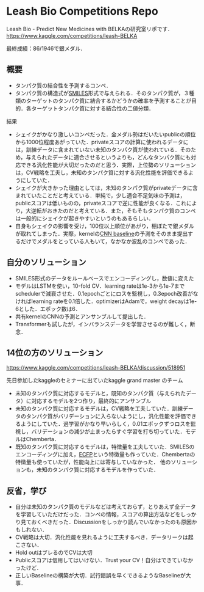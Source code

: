 # Leash Bio Competitions Repo

Leash Bio - Predict New Medicines with BELKAの研究室リポです．
https://www.kaggle.com/competitions/leash-BELKA

最終成績：86/1946で銀メダル．

## 概要
- タンパク質の結合性を予測するコンペ．
- タンパク質の構造式が[SMILES](https://future-chem.com/smiles-smarts/)形式で与えられる．そのタンパク質が，３種類のターゲットのタンパク質に結合するかどうかの確率を予測することが目的．各ターゲットタンパク質に対する結合性の二値分類．

結果
- シェイクがかなり激しいコンペだった．金メダル勢はだいたいpublicの順位から1000位程度あがっていた．privateスコアの計算に使われるデータには，訓練データに含まれていない未知のタンパク質が使われている．そのため，与えられたデータに適合させるというよりも，どんなタンパク質にも対応できる汎化性能が大切だったのだと思う．実際，上位勢のソリューションは，CV戦略を工夫し，未知のタンパク質に対する汎化性能を評価できるようにしていた．
- シェイクが大きかった理由としては，未知のタンパク質がprivateデータに含まれていたことだと考えている．単純で，少し適合不足気味の予測は，publicスコアは低いものの，privateスコアで逆に性能が良くなる．これにより，大逆転がおきたのだと考えている．また，そもそもタンパク質のコンペは一般的にシェイクが起きやすいというのもあるらしい．
- 自身もシェイクの影響を受け，100位以上順位があがり，棚ぼたで銀メダルが取れてしまった．実際，kernelの[CNN baseline](https://www.kaggle.com/code/ahmedelfazouan/belka-1dcnn-starter-with-all-data/notebook)の予測をそのまま提出するだけでメダルをとっている人もいて，なかなか波乱のコンペであった．

## 自分のソリューション
- SMILES形式のデータをルールベースでエンコーディングし，数値に変えた
- モデルはLSTMを使い，10-fold CV．learning rateは1e-3から1e-7までschedulerで減衰させた．0.1epochごとにロスを監視し，0.3epoch改善がなければlearning rateを0.1倍した．optimizerはAdamで，weight decayは1e-6とした．エポック数は6．
- 共有kernelのCNNの予測とアンサンブルして提出した．
- Transformerも試したが，インバランスデータを学習させるのが難しく，断念．

## 14位の方のソリューション

https://www.kaggle.com/competitions/leash-BELKA/discussion/518951

先日参加したkaggleのセミナーに出ていたkaggle grand master のチーム

- 未知のタンパク質に対応するモデルと，既知のタンパク質（与えられたデータ）に対応するモデルを2つ作り，最終的にアンサンブル
- 未知のタンパク質に対応するモデルは，CV戦略を工夫していた．訓練データのタンパク質がバリデーションに入らないようにし，汎化性能を評価できるようにしていた．過学習がかなり早いらしく，0.01エポックずつロスを監視し，バリデーションの減少が止まったらすぐ学習を打ち切っていた．モデルはChemberta．
- 既知のタンパク質に対応するモデルは，特徴量を工夫していた．SMILESのエンコーディングに加え，[ECFP](https://qiita.com/tsugar/items/c8cbecefc3998b8179ce)という特徴量も作っていた．Chembertaの特徴量も使っていたが，性能向上には寄与していなかった．
他のソリューションも，未知のタンパク質に対応するモデルを作っていた．

## 反省，学び
- 自分は未知のタンパク質のモデルなどは考えておらず，とりあえず全データを学習していただけだった．コンペの情報，スコアの算出方法などをしっかり見ておくべきだった．Discussionをしっかり読んでいなかったのも原因かもしれない．
- CV戦略は大切．汎化性能を見れるように工夫するべき．データリークは起こさない．
- Hold outはブレるのでCVは大切
- Publicスコアは信用してはいけない．Trust your CV！自分はできていなかったけど．
- 正しいBaselineの構築が大切．試行錯誤を早くできるようなBaselineが大事．

